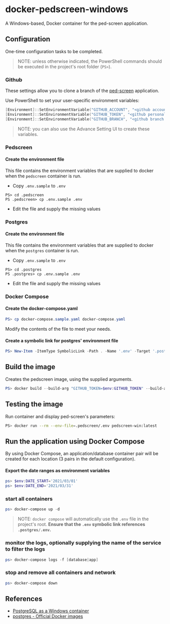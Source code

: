 # docker-pedscreen-windows
A Windows-based, Docker container for the ped-screen application.

## Configuration
One-time configuration tasks to be completed.

> NOTE: unless otherwise indicated, the PowerShell commands should be executed in the project's root folder (`PS>`).

### Github
These settings allow you to clone a branch of the [ped-screen](https://github.com/chop-dbhi/ped-screen) application.

Use PowerShell to set your user-specific environment variables:

```powershell
[Environment]::SetEnvironmentVariable("GITHUB_ACCOUNT", "<github account>", "User")
[Environment]::SetEnvironmentVariable("GITHUB_TOKEN", "<github personal-access token (PAT)>", "User")
[Environment]::SetEnvironmentVariable("GITHUB_BRANCH", "<github branch name>", "User")
```

> NOTE: you can also use the Advance Setting UI to create these variables.

### Pedscreen

#### Create the environment file
This file contains the environment variables that are supplied to docker when the `pedscreen` container is run.

- Copy `.env.sample` to `.env`

```powshell
PS> cd .pedscreen
PS .pedscreen> cp .env.sample .env
```

- Edit the file and supply the missing values

### Postgres

#### Create the environment file
This file contains the environment variables that are supplied to docker when the `postgres` container is run.

- Copy `.env.sample` to `.env`

```powshell
PS> cd .postgres
PS .postgres> cp .env.sample .env
```

- Edit the file and supply the missing values

### Docker Compose

#### Create the docker-compose.yaml

```powershell
PS> cp docker-compose.sample.yaml docker-compose.yaml
```

Modify the contents of the file to meet your needs.

#### Create a symbolic link for postgres' environment file

```powershell
PS> New-Item -ItemType SymbolicLink -Path . -Name '.env' -Target '.postgres/.env'
```

## Build the image

Creates the pedscreen image, using the supplied arguments.

```powershell
PS> docker build --build-arg "GITHUB_TOKEN=$env:GITHUB_TOKEN" --build-arg "GITHUB_BRANCH=$env:GITHUB_BRANCH" --tag "pedscreen-win:latest" .
```

## Testing the image

Run container and display ped-screen's parameters:

```bash
PS> docker run --rm --env-file=.pedscreen/.env pedscreen-win:latest
```

## Run the application using Docker Compose

By using Docker Compose, an application/database container pair will be created for each location (3 pairs in the default configuration).

#### Export the date ranges as environment variables

```powershell
ps> $env:DATE_START='2021/03/01'
ps> $env:DATE_END='2021/03/31'
```

### start all containers

```powershell
ps> docker-compose up -d
```

> NOTE: `docker compose` will automatically use the `.env` file in the project's root.  **Ensure that the `.env` symbolic link references `.postgres/.env`.**

### monitor the logs, optionally supplying the name of the service to filter the logs

```powershell
ps> docker-compose logs -f [database|app]
```

### stop and remove all containers and network

```powershell
ps> docker-compose down
```

## References

- [PostgreSQL as a Windows container](https://github.com/stellirin/docker-postgres-windows)
- [postgres - Official Docker images](https://hub.docker.com/_/postgres/)
